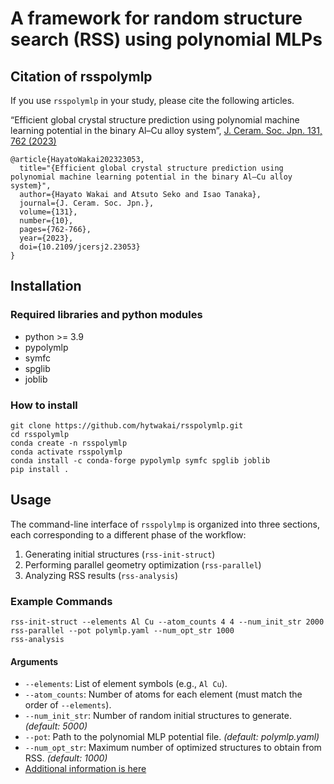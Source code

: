 # A framework for random structure search (RSS) using polynomial MLPs

## Citation of rsspolymlp

If you use `rsspolymlp` in your study, please cite the following articles.

“Efficient global crystal structure prediction using polynomial machine learning potential in the binary Al–Cu alloy system”, [J. Ceram. Soc. Jpn. 131, 762 (2023)](https://www.jstage.jst.go.jp/article/jcersj2/131/10/131_23053/_article/-char/ja/)
```
@article{HayatoWakai202323053,
  title="{Efficient global crystal structure prediction using polynomial machine learning potential in the binary Al–Cu alloy system}",
  author={Hayato Wakai and Atsuto Seko and Isao Tanaka},
  journal={J. Ceram. Soc. Jpn.},
  volume={131},
  number={10},
  pages={762-766},
  year={2023},
  doi={10.2109/jcersj2.23053}
}
```

## Installation

### Required libraries and python modules

- python >= 3.9
- pypolymlp
- symfc
- spglib
- joblib

### How to install

```shell
git clone https://github.com/hytwakai/rsspolymlp.git
cd rsspolymlp
conda create -n rsspolymlp
conda activate rsspolymlp
conda install -c conda-forge pypolymlp symfc spglib joblib
pip install .
```

## Usage

The command-line interface of `rsspolylmp` is organized into three sections, each corresponding to a different phase of the workflow:
1. Generating initial structures (`rss-init-struct`)
2. Performing parallel geometry optimization (`rss-parallel`)
3. Analyzing RSS results (`rss-analysis`)

### Example Commands

```shell
rss-init-struct --elements Al Cu --atom_counts 4 4 --num_init_str 2000
rss-parallel --pot polymlp.yaml --num_opt_str 1000
rss-analysis
```

#### Arguments
- `--elements`: List of element symbols (e.g., `Al Cu`).
- `--atom_counts`: Number of atoms for each element (must match the order of `--elements`).
- `--num_init_str`: Number of random initial structures to generate. *(default: 5000)*
- `--pot`: Path to the polynomial MLP potential file. *(default: polymlp.yaml)*
- `--num_opt_str`: Maximum number of optimized structures to obtain from RSS. *(default: 1000)*
- [Additional information is here](docs/rss.md)